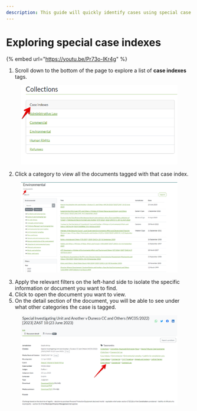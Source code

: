 ```yaml
---
description: This guide will quickly identify cases using special case indexes.
---
```


# Exploring special case indexes


{% embed url="https://youtu.be/Pr73o-IKr4g" %}


1. Scroll down to the bottom of the page to explore a list of **case indexes** tags.

<figure><img src="../.gitbook/assets/lawlibrary--Case indexes (2).png" alt=""><figcaption></figcaption></figure>

2. Click a category to view all the documents tagged with that case index.

<figure><img src="../.gitbook/assets/lawlibrary--case index.png" alt=""><figcaption></figcaption></figure>

3. Apply the relevant filters on the left-hand side to isolate the specific information or document you want to find.
4. Click to open the document you want to view.
5. On the detail section of the document, you will be able to see under what other categories the case is tagged.

<figure><img src="../.gitbook/assets/lawlibrary--other tags.png" alt=""><figcaption></figcaption></figure>